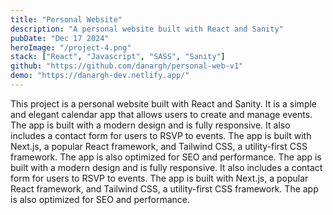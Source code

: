 ```yaml
---
title: "Personal Website"
description: "A personal website built with React and Sanity"
pubDate: "Dec 17 2024"
heroImage: "/project-4.png"
stack: ["React", "Javascript", "SASS", "Sanity"]
github: "https://github.com/danargh/personal-web-v1"
demo: "https://danargh-dev.netlify.app/"
---
```


This project is a personal website built with React and Sanity. It is a simple and elegant calendar app that allows users to create and manage events. The app is built with a modern design and is fully responsive. It also includes a contact form for users to RSVP to events. The app is built with Next.js, a popular React framework, and Tailwind CSS, a utility-first CSS framework. The app is also optimized for SEO and performance. The app is built with a modern design and is fully responsive. It also includes a contact form for users to RSVP to events. The app is built with Next.js, a popular React framework, and Tailwind CSS, a utility-first CSS framework. The app is also optimized for SEO and performance.
